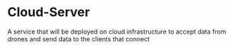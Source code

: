 # Cloud-Server
A service that will be deployed on cloud infrastructure to accept data from drones and send data to the clients that connect
